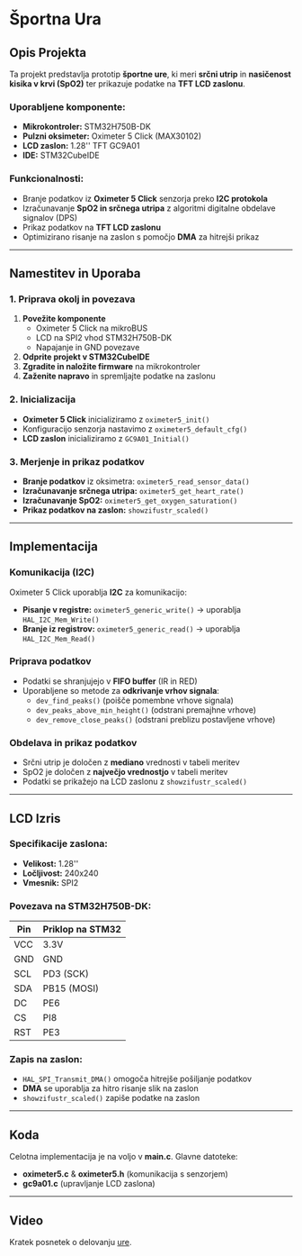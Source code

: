 # Športna Ura

## Opis Projekta
Ta projekt predstavlja prototip **športne ure**, ki meri **srčni utrip** in **nasičenost kisika v krvi (SpO2)** ter prikazuje podatke na **TFT LCD zaslonu**. 

### **Uporabljene komponente:**
- **Mikrokontroler:** STM32H750B-DK
- **Pulzni oksimeter:** Oximeter 5 Click (MAX30102)
- **LCD zaslon:** 1.28'' TFT GC9A01
- **IDE:** STM32CubeIDE

### **Funkcionalnosti:**
- Branje podatkov iz **Oximeter 5 Click** senzorja preko **I2C protokola**
- Izračunavanje **SpO2 in srčnega utripa** z algoritmi digitalne obdelave signalov (DPS)
- Prikaz podatkov na **TFT LCD zaslonu**
- Optimizirano risanje na zaslon s pomočjo **DMA** za hitrejši prikaz

---
## Namestitev in Uporaba

### **1. Priprava okolj in povezava**
1. **Povežite komponente**
   - Oximeter 5 Click na mikroBUS
   - LCD na SPI2 vhod STM32H750B-DK
   - Napajanje in GND povezave
2. **Odprite projekt v STM32CubeIDE**
3. **Zgradite in naložite firmware** na mikrokontroler
4. **Zaženite napravo** in spremljajte podatke na zaslonu

### **2. Inicializacija**
- **Oximeter 5 Click** inicializiramo z `oximeter5_init()`
- Konfiguracijo senzorja nastavimo z `oximeter5_default_cfg()`
- **LCD zaslon** inicializiramo z `GC9A01_Initial()`

### **3. Merjenje in prikaz podatkov**
- **Branje podatkov** iz oksimetra: `oximeter5_read_sensor_data()`
- **Izračunavanje srčnega utripa:** `oximeter5_get_heart_rate()`
- **Izračunavanje SpO2:** `oximeter5_get_oxygen_saturation()`
- **Prikaz podatkov na zaslon:** `showzifustr_scaled()`

---
## Implementacija
### **Komunikacija (I2C)**
Oximeter 5 Click uporablja **I2C** za komunikacijo:
- **Pisanje v registre:** `oximeter5_generic_write()` -> uporablja `HAL_I2C_Mem_Write()`
- **Branje iz registrov:** `oximeter5_generic_read()` -> uporablja `HAL_I2C_Mem_Read()`

### **Priprava podatkov**
- Podatki se shranjujejo v **FIFO buffer** (IR in RED)
- Uporabljene so metode za **odkrivanje vrhov signala**:
  - `dev_find_peaks()` (poišče pomembne vrhove signala)
  - `dev_peaks_above_min_height()` (odstrani premajhne vrhove)
  - `dev_remove_close_peaks()` (odstrani preblizu postavljene vrhove)

### **Obdelava in prikaz podatkov**
- Srčni utrip je določen z **mediano** vrednosti v tabeli meritev
- SpO2 je določen z **največjo vrednostjo** v tabeli meritev
- Podatki se prikažejo na LCD zaslonu z `showzifustr_scaled()`

---
## LCD Izris

### Specifikacije zaslona:
- **Velikost:** 1.28''
- **Ločljivost:** 240x240
- **Vmesnik:** SPI2

### Povezava na STM32H750B-DK:
| Pin | Priklop na STM32 |
|------|----------------|
| VCC | 3.3V |
| GND | GND |
| SCL | PD3 (SCK) |
| SDA | PB15 (MOSI) |
| DC  | PE6 |
| CS  | PI8 |
| RST | PE3 |

### Zapis na zaslon:
- `HAL_SPI_Transmit_DMA()` omogoča hitrejše pošiljanje podatkov
- **DMA** se uporablja za hitro risanje slik na zaslon
- `showzifustr_scaled()` zapiše podatke na zaslon

---
## Koda
Celotna implementacija je na voljo v **main.c**.
Glavne datoteke:
- **oximeter5.c** & **oximeter5.h** (komunikacija s senzorjem)
- **gc9a01.c** (upravljanje LCD zaslona)

---
## **Video**
Kratek posnetek o delovanju [ure](https://youtu.be/qiSMnL6MixI).
